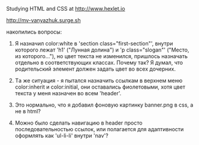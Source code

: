 Studying HTML and CSS at http://www.hexlet.io

http://mv-vanyazhuk.surge.sh

накопились вопросы:

1. Я назначил color:white в 'section class="first-section"', внутри которого лежат 'h1' ("Лунная долина") и 'p class="slogan"' ("Место, из которого..."), но цвет текста не изменился, пришлось назначать отдельно в соответствующих классах. Почему так? Я думал, что родительский элемент должен задать цвет во всех дочерних.

2. Tа же ситуация - я пытался назначить ссылкам в верхнем меню color:inherit и сolor:initial, они оставались фиолетовыми, хотя цвет текста у меня назначен во всем 'header'.

3. Это нормально, что я добавил фоновую картинку banner.png в css, а не в html?

4. Можно было сделать навигацию в header просто последовательностью ссылок, или полагается для адаптивности оформлять как 'ul-li-li' внутри 'nav'?
